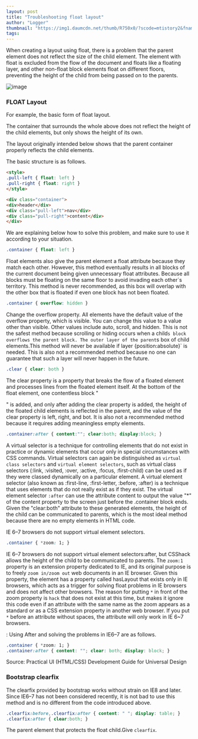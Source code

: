 ```yaml
---
layout: post
title: "Troubleshooting float layout"
author: "Logger"
thumbnail: "https://img1.daumcdn.net/thumb/R750x0/?scode=mtistory2&fname=https%3A%2F%2Ft1.daumcdn.net%2Fcfile%2Ftistory%2F2607BA495533F0DA12"
tags: 
---
```



When creating a layout using float, there is a problem that the parent element does not reflect the size of the child element. The element with float is excluded from the flow of the document and floats like a floating layer, and other non-float block elements float on different floors, preventing the height of the child from being passed on to the parents.

![image](https://t1.daumcdn.net/cfile/tistory/2607BA495533F0DA12)

### FLOAT Layout

For example, the basic form of float layout.

The container that surrounds the whole above does not reflect the height of the child elements, but only shows the height of its own.

The layout originally intended below shows that the parent container properly reflects the child elements.

The basic structure is as follows.

```html
<style>
.pull-left { float: left }
.pull-right { float: right }
</style>

<div class="container">
<div>header</div>
<div class="pull-left">nav</div>
<div class="pull-right">content</div>
</div>

```

We are explaining below how to solve this problem, and make sure to use it according to your situation.

```css
.container { float: left }

```

Float elements also give the parent element a float attribute because they match each other. However, this method eventually results in all blocks of the current document being given unnecessary float attributes. Because all blocks must be floating on the same floor to avoid invading each other`s territory. This method is never recommended, as this box will overlap with the other box that is floated if even one block has not been floated.

```css
.container { overflow: hidden }

```

Change the overflow property. All elements have the default value of the overflow property, which is visible. You can change this value to a value other than visible. Other values include auto, scroll, and hidden. This is not the safest method because scrolling or hiding occurs when a child`s block overflows the parent block. The outer layer of the parent`s box of child elements.This method will never be available if layer {position:absolute}` is needed. This is also not a recommended method because no one can guarantee that such a layer will never happen in the future.

```css
.clear { clear: both }

```

The clear property is a property that breaks the flow of a floated element and processes lines from the floated element itself. At the bottom of the float element, one contentless block "<div class="clear"></div>" is added, and only after adding the clear property is added, the height of the floated child elements is reflected in the parent, and the value of the clear property is left, right, and bot. It is also not a recommended method because it requires adding meaningless empty elements.

```css
.container:after { content:""; clear:both; display:block; }

```

A virtual selector is a technique for controlling elements that do not exist in practice or dynamic elements that occur only in special circumstances with CSS commands. Virtual selectors can again be distinguished as `virtual class selectors` and `virtual element selectors`, such as virtual class selectors (:link, :visited, :over, :active, :focus, :first-child) can be used as if they were classed dynamically on a particular element. A virtual element selector (also known as :first-line, :first-letter, :before, :after) is a technique that uses elements that do not really exist as if they exist. The virtual element selector `:after` can use the attribute content to output the value "*" of the content property to the screen just before the .container block ends. Given the "clear:both" attribute to these generated elements, the height of the child can be communicated to parents, which is the most ideal method because there are no empty elements in HTML code.

IE 6–7 browsers do not support virtual element selectors.

```css
.container { *zoom: 1; }

```

IE 6–7 browsers do not support virtual element selectors:after, but CSShack allows the height of the child to be communicated to parents. The `zoom:1` property is an extension property dedicated to IE, and its original purpose is to freely `zoom in/zoom out` web documents in an IE browser. Given this property, the element has a property called hasLayout that exists only in IE browsers, which acts as a trigger for solving float problems in IE browsers and does not affect other browsers. The reason for putting `*` in front of the zoom property is `hack` that does not exist at this time, but makes it ignore this code even if an attribute with the same name as the zoom appears as a standard or as a CSS extension property in another web browser. If you put `*` before an attribute without spaces, the attribute will only work in IE 6~7 browsers.

: Using After and solving the problems in IE6–7 are as follows.

```css
.container { *zoom: 1; }
.container:after { content: ""; clear: both; display: block; }

```

Source: Practical UI (HTML/CSS) Development Guide for Universal Design

### Bootstrap clearfix

The clearfix provided by bootstrap works without strain on IE8 and later. Since IE6–7 has not been considered recently, it is not bad to use this method and is no different from the code introduced above.

```css
.clearfix:before,.clearfix:after { content: " "; display: table; }
.clearfix:after { clear:both; }

```

The parent element that protects the float child.Give `clearfix`.